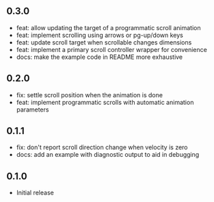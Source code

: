 ## 0.3.0

* feat: allow updating the target of a programmatic scroll animation
* feat: implement scrolling using arrows or pg-up/down keys
* feat: update scroll target when scrollable changes dimensions
* feat: implement a primary scroll controller wrapper for convenience
* docs: make the example code in README more exhaustive

## 0.2.0

* fix: settle scroll position when the animation is done
* feat: implement programmatic scrolls with automatic animation parameters

## 0.1.1

* fix: don't report scroll direction change when velocity is zero
* docs: add an example with diagnostic output to aid in debugging

## 0.1.0

* Initial release
